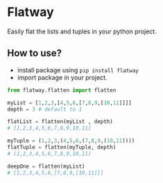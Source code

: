 # Flatway

Easily flat the lists and tuples in your python project.

## How to use?

- install package using `pip install flatway`
- import package in your project.

```python
from flatway.flatten import flatten

myList = [1,2,3,[4,5,6,[7,8,9,[10,11]]]]
depth = 3 # default to 1

flatList = flatten(myList , depth)
# [1,2,3,4,5,6,7,8,9,10,11]

myTuple = (1,2,3,(4,5,6,(7,8,9,(10,11))))
flatTuple = flatten(myTuple, depth)
# (1,2,3,4,5,6,7,8,9,10,11)

deepOne = flatten(myList)
# [1,2,3,4,5,6,[7,8,9,[10,11]]]

```

